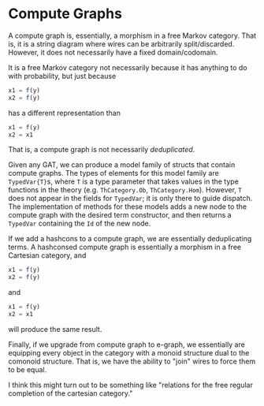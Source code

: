 # Compute Graphs

A compute graph is, essentially, a morphism in a free Markov category. That is, it is a string diagram where wires can be arbitrarily split/discarded. However, it does not necessarily have a fixed domain/codomain.

It is a free Markov category not necessarily because it has anything to do with probability, but just because

```julia
x1 = f(y)
x2 = f(y)
```

has a different representation than

```julia
x1 = f(y)
x2 = x1
```

That is, a compute graph is not necessarily _deduplicated_.

Given any GAT, we can produce a model family of structs that contain compute graphs. The types of elements for this model family are `TypedVar{T}`s, where `T` is a type parameter that takes values in the type functions in the theory (e.g. `ThCategory.Ob`, `ThCategory.Hom`). However, `T` does not appear in the fields for `TypedVar`; it is only there to guide dispatch. The implementation of methods for these models adds a new node to the compute graph with the desired term constructor, and then returns a `TypedVar` containing the `Id` of the new node.

If we add a hashcons to a compute graph, we are essentially deduplicating terms. A hashconsed compute graph is essentially a morphism in a free Cartesian category, and

```julia
x1 = f(y)
x2 = f(y)
```

and

```julia
x1 = f(y)
x2 = x1
```

will produce the same result.

Finally, if we upgrade from compute graph to e-graph, we essentially are equipping every object in the category with a monoid structure dual to the comonoid structure. That is, we have the ability to "join" wires to force them to be equal.

I think this might turn out to be something like "relations for the free regular completion of the cartesian category."
